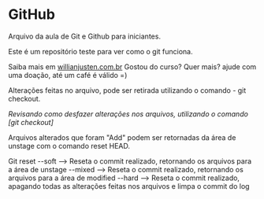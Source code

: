 # GitHub

Arquivo da aula de Git e Github para iniciantes.

Este é um repositório teste para ver como o git funciona.

Saiba mais em [willianjusten.com.br](http://willianjusten.com.br)
Gostou do curso? Quer mais? ajude com uma doação, até um café é válido =)


Alterações feitas no arquivo, pode ser retirada utilizando o comando - git checkout.

*Revisando como desfazer alterações nos arquivos, utilizando o comando [git checkout]*

Arquivos alterados que foram "Add" podem ser retornadas da área de unstage com o comando reset HEAD.

Git reset --soft  --> Reseta o commit realizado, retornando os arquivos para a área de unstage
          --mixed --> Reseta o commit realizado, retornando os arquivos para a área de modified
	  --hard  --> Reseta o commit realizado, apagando todas as alterações feitas nos arquivos e limpa o commit do log
